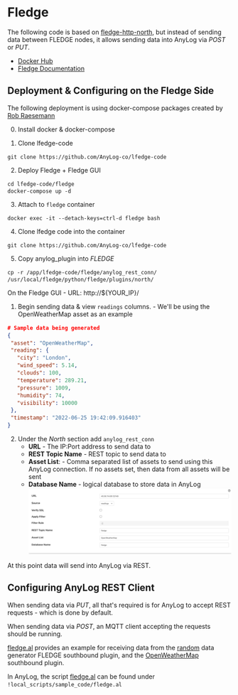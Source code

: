 # Fledge

The following code is based on [fledge-http-north](https://github.com/fledge-iot/fledge-north-http), but instead of 
sending data between FLEDGE nodes, it allows sending data into AnyLog via _POST_ or _PUT_. 

* [Docker Hub](https://hub.docker.com/r/robraesemann/fledge)
* [Fledge Documentation](https://fledge-iot.readthedocs.io/en/latest/quick_start/index.html)

## Deployment & Configuring on the Fledge Side
The following deployment is using docker-compose packages created by [Rob Raesemann](https://hub.docker.com/u/robraesemann)

0. Install docker & docker-compose 

1. Clone lfedge-code
```shell
git clone https://github.com/AnyLog-co/lfedge-code 
```

2. Deploy Fledge + Fledge GUI
```shell
cd lfedge-code/fledge 
docker-compose up -d 
```

3. Attach to `fledge` container
```shell
docker exec -it --detach-keys=ctrl-d fledge bash
```

4. Clone lfedge code into the container  
```shell
git clone https://github.com/AnyLog-co/lfedge-code 
```

5. Copy anylog_plugin into _FLEDGE_
```shell
cp -r /app/lfedge-code/fledge/anylog_rest_conn/ /usr/local/fledge/python/fledge/plugins/north/
```

On the Fledge GUI - URL:  http://${YOUR_IP}/


1. Begin sending data & view `readings` columns. - We'll be using the OpenWeatherMap asset as an example
```json
# Sample data being generated
{
 "asset": "OpenWeatherMap",
 "reading": {
   "city": "London",
   "wind_speed": 5.14,
   "clouds": 100,
   "temperature": 289.21,
   "pressure": 1009,
   "humidity": 74,
   "visibility": 10000
 },
 "timestamp": "2022-06-25 19:42:09.916403"
}
```

2. Under the _North_ section add `anylog_rest_conn` 
   * **URL** - The IP:Port address to send data to
   * **REST Topic Name** - REST topic to send data to
   * **Asset List**: - Comma separated list of assets to send using this AnyLog connection. If no assets set, then data 
   from all assets will be sent
   * **Database Name** - logical database to store data in AnyLog
![North Plugin Configs](imgs/north_plugin.png)

At this point data will send into AnyLog via REST. 


## Configuring AnyLog REST Client
When sending data via _PUT_, all that's required is for AnyLog to accept REST requests - which is done by default. 

When sending data via _POST_, an MQTT client accepting the requests should be running. 

[fledge.al](fledge.al) provides an example for receiving data from the [random](https://github.com/fledge-iot/fledge-south-random) 
data generator FLEDGE southbound plugin, and the [OpenWeatherMap](https://github.com/fledge-iot/fledge-south-openweathermap) 
southbound plugin.

In AnyLog, the script [fledge.al](fledge.al) can be found under `!local_scripts/sample_code/fledge.al`
